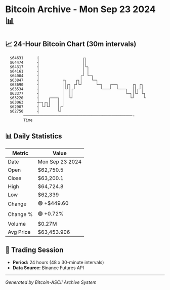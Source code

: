 # Bitcoin Archive - Mon Sep 23 2024 📊

## 📈 24-Hour Bitcoin Chart (30m intervals)

```
  $64631      ┤                   ┌┐                           
  $64474      ┤                   ││                           
  $64317      ┤                   │└┐                          
  $64161      ┤                   │ │                          
  $64004      ┤                  ┌┘ └─┐                        
  $63847      ┤          ┌┐    ┌┐│    └─┐                      
  $63690      ┤          ││┌┐ ┌┘└┘      └─┐   ┌──┐      ┌┐ ┌┐  
  $63534      ┤          │└┘│┌┘           └───┘  └───┐  ││┌┘│  
  $63377      ┤          │  ││                       └─┐│└┘ └┐ 
  $63220      ┤    ┌───┐ │  └┘                         └┘    └ 
  $63063      ┼─┐┌┐│   │ │                                     
  $62907      ┤ └┘└┘   │┌┘                                     
  $62750      ┤        └┘                                      
        ────────────────────────────────────────────────→
        Time
```

## 📊 Daily Statistics

| Metric | Value |
|--------|-------|
| Date | Mon Sep 23 2024 |
| Open | $62,750.5 |
| Close | $63,200.1 |
| High | $64,724.8 |
| Low | $62,339 |
| Change | 🟢 +$449.60 |
| Change % | 🟢 +0.72% |
| Volume | $0.27M |
| Avg Price | $63,453.906 |

## 📅 Trading Session

- **Period:** 24 hours (48 x 30-minute intervals)
- **Data Source:** Binance Futures API

---
*Generated by Bitcoin-ASCII Archive System*

